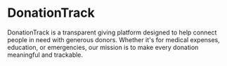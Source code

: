# DonationTrack
DonationTrack is a transparent giving platform designed to help connect people in need with generous donors. Whether it's for medical expenses, education, or emergencies, our mission is to make every donation meaningful and trackable.
